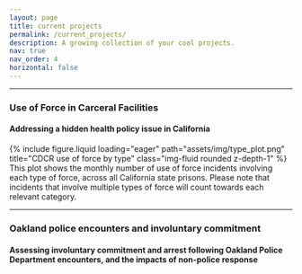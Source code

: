```yaml
---
layout: page
title: current projects
permalink: /current_projects/
description: A growing collection of your cool projects.
nav: true
nav_order: 4
horizontal: false
---
```


<hr>
<h3 class="title font-weight-bold">
Use of Force in Carceral Facilities
</h3>

<h4 class="title">
Addressing a hidden health policy issue in California
</h4>


<div class="row">
    <div class="col-sm mt-3 mt-md-0">
        {% include figure.liquid loading="eager" path="assets/img/type_plot.png" title="CDCR use of force by type" class="img-fluid rounded z-depth-1" %}
    </div>
</div>
<div class="caption">
    This plot shows the monthly number of use of force incidents involving each type of force, across all California state prisons. Please note that incidents that involve multiple types of force will count towards each relevant category. 
</div>

<hr>

<h3 class="title font-weight-bold">
Oakland police encounters and involuntary commitment
</h3>
<h4 class="title">
Assessing involuntary commitment and arrest following Oakland Police Department encounters, and the impacts of non-police response
</h4>
